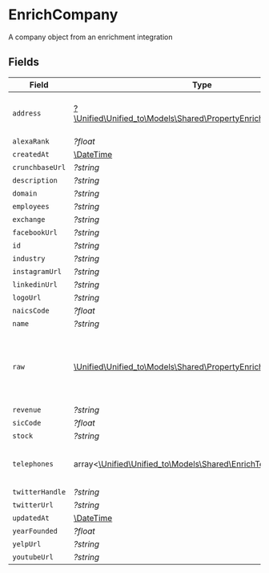 # EnrichCompany

A company object from an enrichment integration


## Fields

| Field                                                                                                                  | Type                                                                                                                   | Required                                                                                                               | Description                                                                                                            |
| ---------------------------------------------------------------------------------------------------------------------- | ---------------------------------------------------------------------------------------------------------------------- | ---------------------------------------------------------------------------------------------------------------------- | ---------------------------------------------------------------------------------------------------------------------- |
| `address`                                                                                                              | [?\Unified\Unified_to\Models\Shared\PropertyEnrichCompanyAddress](../../models/shared/PropertyEnrichCompanyAddress.md) | :heavy_minus_sign:                                                                                                     | The address of the company                                                                                             |
| `alexaRank`                                                                                                            | *?float*                                                                                                               | :heavy_minus_sign:                                                                                                     | N/A                                                                                                                    |
| `createdAt`                                                                                                            | [\DateTime](https://www.php.net/manual/en/class.datetime.php)                                                          | :heavy_minus_sign:                                                                                                     | N/A                                                                                                                    |
| `crunchbaseUrl`                                                                                                        | *?string*                                                                                                              | :heavy_minus_sign:                                                                                                     | N/A                                                                                                                    |
| `description`                                                                                                          | *?string*                                                                                                              | :heavy_minus_sign:                                                                                                     | N/A                                                                                                                    |
| `domain`                                                                                                               | *?string*                                                                                                              | :heavy_minus_sign:                                                                                                     | N/A                                                                                                                    |
| `employees`                                                                                                            | *?string*                                                                                                              | :heavy_minus_sign:                                                                                                     | N/A                                                                                                                    |
| `exchange`                                                                                                             | *?string*                                                                                                              | :heavy_minus_sign:                                                                                                     | N/A                                                                                                                    |
| `facebookUrl`                                                                                                          | *?string*                                                                                                              | :heavy_minus_sign:                                                                                                     | N/A                                                                                                                    |
| `id`                                                                                                                   | *?string*                                                                                                              | :heavy_minus_sign:                                                                                                     | N/A                                                                                                                    |
| `industry`                                                                                                             | *?string*                                                                                                              | :heavy_minus_sign:                                                                                                     | N/A                                                                                                                    |
| `instagramUrl`                                                                                                         | *?string*                                                                                                              | :heavy_minus_sign:                                                                                                     | N/A                                                                                                                    |
| `linkedinUrl`                                                                                                          | *?string*                                                                                                              | :heavy_minus_sign:                                                                                                     | N/A                                                                                                                    |
| `logoUrl`                                                                                                              | *?string*                                                                                                              | :heavy_minus_sign:                                                                                                     | N/A                                                                                                                    |
| `naicsCode`                                                                                                            | *?float*                                                                                                               | :heavy_minus_sign:                                                                                                     | N/A                                                                                                                    |
| `name`                                                                                                                 | *?string*                                                                                                              | :heavy_minus_sign:                                                                                                     | N/A                                                                                                                    |
| `raw`                                                                                                                  | [\Unified\Unified_to\Models\Shared\PropertyEnrichCompanyRaw](../../models/shared/PropertyEnrichCompanyRaw.md)          | :heavy_check_mark:                                                                                                     | The raw data returned by the integration for this company                                                              |
| `revenue`                                                                                                              | *?string*                                                                                                              | :heavy_minus_sign:                                                                                                     | N/A                                                                                                                    |
| `sicCode`                                                                                                              | *?float*                                                                                                               | :heavy_minus_sign:                                                                                                     | N/A                                                                                                                    |
| `stock`                                                                                                                | *?string*                                                                                                              | :heavy_minus_sign:                                                                                                     | N/A                                                                                                                    |
| `telephones`                                                                                                           | array<[\Unified\Unified_to\Models\Shared\EnrichTelephone](../../models/shared/EnrichTelephone.md)>                     | :heavy_minus_sign:                                                                                                     | An array of telephones for this company                                                                                |
| `twitterHandle`                                                                                                        | *?string*                                                                                                              | :heavy_minus_sign:                                                                                                     | N/A                                                                                                                    |
| `twitterUrl`                                                                                                           | *?string*                                                                                                              | :heavy_minus_sign:                                                                                                     | N/A                                                                                                                    |
| `updatedAt`                                                                                                            | [\DateTime](https://www.php.net/manual/en/class.datetime.php)                                                          | :heavy_minus_sign:                                                                                                     | N/A                                                                                                                    |
| `yearFounded`                                                                                                          | *?float*                                                                                                               | :heavy_minus_sign:                                                                                                     | N/A                                                                                                                    |
| `yelpUrl`                                                                                                              | *?string*                                                                                                              | :heavy_minus_sign:                                                                                                     | N/A                                                                                                                    |
| `youtubeUrl`                                                                                                           | *?string*                                                                                                              | :heavy_minus_sign:                                                                                                     | N/A                                                                                                                    |